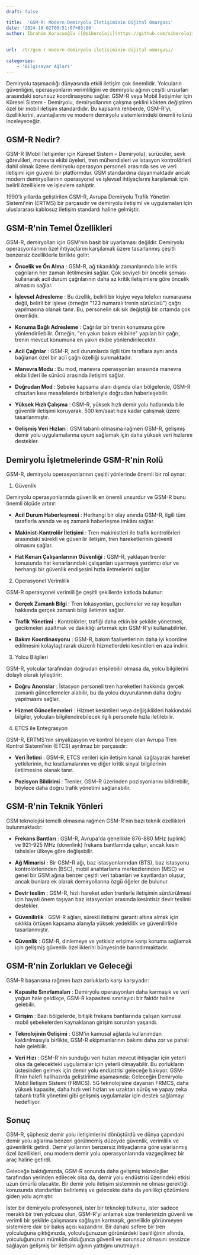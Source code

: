 ```yaml
---
draft: false

title:  'GSM-R: Modern Demiryolu İletişiminin Dijital Omurgası'
date: '2024-10-02T00:51:07+03:00'
author: İbrahim Korucuoğlu ([@siberoloji](https://github.com/siberoloji))
 
 
url:  /tr/gsm-r-modern-demiryolu-iletisiminin-dijital-omurgasi/
 
categories:
    - 'Bilgisayar Ağları'
---
```

Demiryolu taşımacılığı dünyasında etkili iletişim çok önemlidir. Yolcuların güvenliğini, operasyonların verimliliğini ve demiryolu ağının çeşitli unsurları arasındaki sorunsuz koordinasyonu sağlar. GSM-R veya Mobil İletişimler için Küresel Sistem - Demiryolu, demiryollarının çalışma şeklini kökten değiştiren özel bir mobil iletişim standardıdır. Bu kapsamlı rehberde, GSM-R'yi, özelliklerini, avantajlarını ve modern demiryolu sistemlerindeki önemli rolünü inceleyeceğiz.

## GSM-R Nedir?

GSM-R (Mobil İletişimler için Küresel Sistem – Demiryolu), sürücüler, sevk görevlileri, manevra ekibi üyeleri, tren mühendisleri ve istasyon kontrolörleri dahil olmak üzere demiryolu operasyon personeli arasında ses ve veri iletişimi için güvenli bir platformdur. GSM standardına dayanmaktadır ancak modern demiryollarının operasyonel ve işlevsel ihtiyaçlarını karşılamak için belirli özelliklere ve işlevlere sahiptir.

1990'lı yıllarda geliştirilen GSM-R, Avrupa Demiryolu Trafik Yönetim Sistemi'nin (ERTMS) bir parçasıdır ve demiryolu iletişimi ve uygulamaları için uluslararası kablosuz iletişim standardı haline gelmiştir.

## GSM-R'nin Temel Özellikleri

GSM-R, demiryolları için GSM'nin basit bir uyarlaması değildir. Demiryolu operasyonlarının özel ihtiyaçlarını karşılamak üzere tasarlanmış çeşitli benzersiz özelliklerle birlikte gelir:
* **Öncelik ve Ön Alma** : GSM-R, ağ tıkanıklığı zamanlarında bile kritik çağrıların her zaman iletilmesini sağlar. Çok seviyeli bir öncelik şeması kullanarak acil durum çağrılarının daha az kritik iletişimlere göre öncelik almasını sağlar.

* **İşlevsel Adresleme** : Bu özellik, belirli bir kişiye veya telefon numarasına değil, belirli bir işleve (örneğin "123 numaralı trenin sürücüsü") çağrı yapılmasına olanak tanır. Bu, personelin sık sık değiştiği bir ortamda çok önemlidir.

* **Konuma Bağlı Adresleme** : Çağrılar bir trenin konumuna göre yönlendirilebilir. Örneğin, "en yakın bakım ekibine" yapılan bir çağrı, trenin mevcut konumuna en yakın ekibe yönlendirilecektir.

* **Acil Çağrılar** : GSM-R, acil durumlarda ilgili tüm taraflara aynı anda bağlanan özel bir acil çağrı özelliği sunmaktadır.

* **Manevra Modu** : Bu mod, manevra operasyonları sırasında manevra ekibi lideri ile sürücü arasında iletişimi sağlar.

* **Doğrudan Mod** : Şebeke kapsama alanı dışında olan bölgelerde, GSM-R cihazları kısa mesafelerde birbirleriyle doğrudan haberleşebilir.

* **Yüksek Hızlı Çalışma** : GSM-R, yüksek hızlı demir yolu hatlarında bile güvenilir iletişimi koruyarak, 500 km/saat hıza kadar çalışmak üzere tasarlanmıştır.

* **Gelişmiş Veri Hızları** : GSM tabanlı olmasına rağmen GSM-R, gelişmiş demir yolu uygulamalarına uyum sağlamak için daha yüksek veri hızlarını destekler.
## Demiryolu İşletmelerinde GSM-R'nin Rolü

GSM-R, demiryolu operasyonlarının çeşitli yönlerinde önemli bir rol oynar:

1. Güvenlik

Demiryolu operasyonlarında güvenlik en önemli unsurdur ve GSM-R bunu önemli ölçüde artırır:
* **Acil Durum Haberleşmesi** : Herhangi bir olay anında GSM-R, ilgili tüm taraflarla anında ve eş zamanlı haberleşme imkânı sağlar.

* **Makinist-Kontrolör İletişimi** : Tren makinistleri ile trafik kontrolörleri arasındaki sürekli ve güvenilir iletişim, tren hareketlerinin güvenli olmasını sağlar.

* **Hat Kenarı Çalışanlarının Güvenliği** : GSM-R, yaklaşan trenler konusunda hat kenarlarındaki çalışanları uyarmaya yardımcı olur ve herhangi bir güvenlik endişesini hızla iletmelerini sağlar.
2. Operasyonel Verimlilik

GSM-R operasyonel verimliliğe çeşitli şekillerde katkıda bulunur:
* **Gerçek Zamanlı Bilgi** : Tren lokasyonları, gecikmeler ve ray koşulları hakkında gerçek zamanlı bilgi iletimini sağlar.

* **Trafik Yönetimi** : Kontrolörler, trafiği daha etkin bir şekilde yönetmek, gecikmeleri azaltmak ve dakikliği artırmak için GSM-R'yi kullanabilirler.

* **Bakım Koordinasyonu** : GSM-R, bakım faaliyetlerinin daha iyi koordine edilmesini kolaylaştırarak düzenli hizmetlerdeki kesintileri en aza indirir.
3. Yolcu Bilgileri

GSM-R, yolcular tarafından doğrudan erişilebilir olmasa da, yolcu bilgilerini dolaylı olarak iyileştirir:
* **Doğru Anonslar** : İstasyon personeli tren hareketleri hakkında gerçek zamanlı güncellemeler alabilir, bu da yolcu duyurularının daha doğru yapılmasını sağlar.

* **Hizmet Güncellemeleri** : Hizmet kesintileri veya değişiklikleri hakkındaki bilgiler, yolcuları bilgilendirebilecek ilgili personele hızla iletilebilir.
4. ETCS ile Entegrasyon

GSM-R, ERTMS'nin sinyalizasyon ve kontrol bileşeni olan Avrupa Tren Kontrol Sistemi'nin (ETCS) ayrılmaz bir parçasıdır:
* **Veri İletimi** : GSM-R, ETCS verileri için iletişim kanalı sağlayarak hareket yetkilerinin, hız kısıtlamalarının ve diğer kritik sinyal bilgilerinin iletilmesine olanak tanır.

* **Pozisyon Bildirimi** : Trenler, GSM-R üzerinden pozisyonlarını bildirebilir, böylece daha doğru trafik yönetimi sağlanabilir.
## GSM-R'nin Teknik Yönleri

GSM teknolojisi temelli olmasına rağmen GSM-R'nin bazı teknik özellikleri bulunmaktadır:
* **Frekans Bantları** : GSM-R, Avrupa'da genellikle 876-880 MHz (uplink) ve 921-925 MHz (downlink) frekans bantlarında çalışır, ancak kesin tahsisler ülkeye göre değişebilir.

* **Ağ Mimarisi** : Bir GSM-R ağı, baz istasyonlarından (BTS), baz istasyonu kontrolörlerinden (BSC), mobil anahtarlama merkezlerinden (MSC) ve genel bir GSM ağına benzer çeşitli veri tabanları ve kayıtlardan oluşur, ancak bunlara ek olarak demiryollarına özgü öğeler de bulunur.

* **Devir teslim** : GSM-R, hızlı hareket eden trenlerle iletişimin sürdürülmesi için hayati önem taşıyan baz istasyonları arasında kesintisiz devir teslimi destekler.

* **Güvenilirlik** : GSM-R ağları, sürekli iletişimi garanti altına almak için sıklıkla örtüşen kapsama alanıyla yüksek yedeklilik ve güvenilirlikle tasarlanmıştır.

* **Güvenlik** : GSM-R, dinlemeye ve yetkisiz erişime karşı koruma sağlamak için gelişmiş güvenlik özelliklerini bünyesinde barındırmaktadır.
## GSM-R'nin Zorlukları ve Geleceği

GSM-R başarısına rağmen bazı zorluklarla karşı karşıyadır:
* **Kapasite Sınırlamaları** : Demiryolu operasyonları daha karmaşık ve veri yoğun hale geldikçe, GSM-R kapasitesi sınırlayıcı bir faktör haline gelebilir.

* **Girişim** : Bazı bölgelerde, bitişik frekans bantlarında çalışan kamusal mobil şebekelerden kaynaklanan girişim sorunları yaşandı.

* **Teknolojinin Gelişimi** : GSM'in kamusal ağlarda kullanımdan kaldırılmasıyla birlikte, GSM-R ekipmanlarının bakımı daha zor ve pahalı hale gelebilir.

* **Veri Hızı** : GSM-R'nin sunduğu veri hızları mevcut ihtiyaçlar için yeterli olsa da gelecekteki uygulamalar için yeterli olmayabilir.
Bu zorlukların üstesinden gelmek için demir yolu endüstrisi geleceğe bakıyor. GSM-R'nin halefi halihazırda geliştirilme aşamasında: Geleceğin Demiryolu Mobil İletişim Sistemi (FRMCS). 5G teknolojisine dayanan FRMCS, daha yüksek kapasite, daha hızlı veri hızları ve uzaktan sürüş ve yapay zeka tabanlı trafik yönetimi gibi gelişmiş uygulamalar için destek sağlamayı hedefliyor.

## Sonuç

GSM-R, şüphesiz demir yolu iletişimlerini dönüştürdü ve dünya çapındaki demir yolu ağlarına benzeri görülmemiş düzeyde güvenlik, verimlilik ve güvenilirlik getirdi. Demir yollarının benzersiz ihtiyaçlarına göre uyarlanmış özel özellikleri, onu modern demir yolu operasyonlarında vazgeçilmez bir araç haline getirdi.

Geleceğe baktığımızda, GSM-R sonunda daha gelişmiş teknolojiler tarafından yerinden edilecek olsa da, demir yolu endüstrisi üzerindeki etkisi uzun ömürlü olacaktır. Bir demir yolu iletişim sisteminin ne olması gerektiği konusunda standartları belirlemiş ve gelecekte daha da yenilikçi çözümlere giden yolu açmıştır.

İster bir demiryolu profesyoneli, ister bir teknoloji tutkunu, ister sadece meraklı bir tren yolcusu olun, GSM-R'yi anlamak size trenlerimizin güvenli ve verimli bir şekilde çalışmasını sağlayan karmaşık, genellikle görünmeyen sistemlere dair bir bakış açısı kazandırır. Bir dahaki sefere bir tren yolculuğuna çıktığınızda, yolculuğunuzun görünürdeki basitliğinin altında, yolculuğunuzun mümkün olduğunca güvenli ve sorunsuz olmasını sessizce sağlayan gelişmiş bir iletişim ağının yattığını unutmayın.
